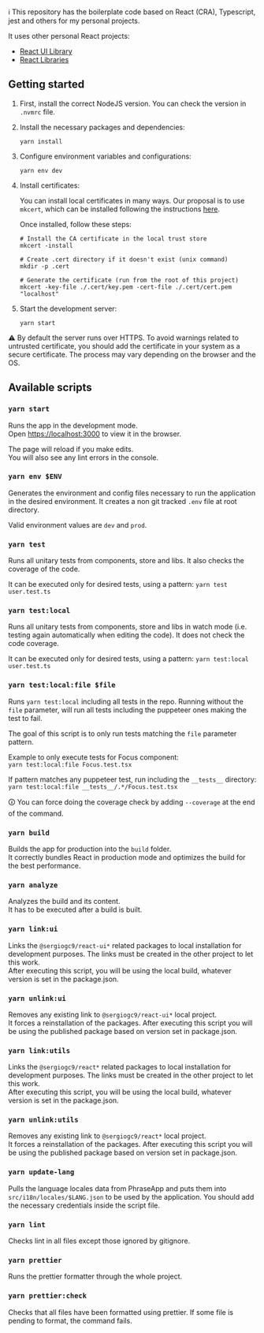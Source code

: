 ℹ️ This repository has the boilerplate code based on React (CRA), Typescript, jest and others for my personal projects.

It uses other personal React projects:

- [React UI Library](https://github.com/sergiogc9/react-ui)
- [React Libraries](https://github.com/sergiogc9/react)

## Getting started

1. First, install the correct NodeJS version. You can check the version in `.nvmrc` file.

2. Install the necessary packages and dependencies:

   `yarn install`

3. Configure environment variables and configurations:

   `yarn env dev`

4. Install certificates:

   You can install local certificates in many ways. Our proposal is to use `mkcert`, which can be installed following the instructions [here](https://github.com/FiloSottile/mkcert).

   Once installed, follow these steps:

   ```
   # Install the CA certificate in the local trust store
   mkcert -install

   # Create .cert directory if it doesn't exist (unix command)
   mkdir -p .cert

   # Generate the certificate (run from the root of this project)
   mkcert -key-file ./.cert/key.pem -cert-file ./.cert/cert.pem "localhost"
   ```

5. Start the development server:

   `yarn start`

⚠️ By default the server runs over HTTPS. To avoid warnings related to untrusted certificate, you should add the certificate in your system as a secure certificate.
The process may vary depending on the browser and the OS.

## Available scripts

### `yarn start`

Runs the app in the development mode.<br />
Open [https://localhost:3000](https://localhost:3000) to view it in the browser.

The page will reload if you make edits.<br />
You will also see any lint errors in the console.

### `yarn env $ENV`

Generates the environment and config files necessary to run the application in the desired environment. It creates a non git tracked `.env` file at root directory.

Valid environment values are `dev` and `prod`.

### `yarn test`

Runs all unitary tests from components, store and libs. It also checks the coverage of the code.<br>

It can be executed only for desired tests, using a pattern: `yarn test user.test.ts`

### `yarn test:local`

Runs all unitary tests from components, store and libs in watch mode (i.e. testing again automatically when editing the code). It does not check the code coverage.<br>

It can be executed only for desired tests, using a pattern: `yarn test:local user.test.ts`

### `yarn test:local:file $file`

Runs `yarn test:local` including all tests in the repo. Running without the `file` parameter, will run all tests including the puppeteer ones making the test to fail.<br>

The goal of this script is to only run tests matching the `file` parameter pattern.

Example to only execute tests for Focus component:<br/>
`yarn test:local:file Focus.test.tsx` <br/>

If pattern matches any puppeteer test, run including the `__tests__` directory:<br/>
`yarn test:local:file __tests__/.*/Focus.test.tsx`

🛈 You can force doing the coverage check by adding `--coverage` at the end of the command.

### `yarn build`

Builds the app for production into the `build` folder.<br>
It correctly bundles React in production mode and optimizes the build for the best performance.

### `yarn analyze`

Analyzes the build and its content.<br>
It has to be executed after a build is built.

### `yarn link:ui`

Links the `@sergiogc9/react-ui*` related packages to local installation for development purposes. The links must be created in the other project to let this work.<br>
After executing this script, you will be using the local build, whatever version is set in the package.json.

### `yarn unlink:ui`

Removes any existing link to `@sergiogc9/react-ui*` local project. <br>
It forces a reinstallation of the packages. After executing this script you will be using the published package based on version set in package.json.

### `yarn link:utils`

Links the `@sergiogc9/react*` related packages to local installation for development purposes. The links must be created in the other project to let this work.<br>
After executing this script, you will be using the local build, whatever version is set in the package.json.

### `yarn unlink:utils`

Removes any existing link to `@sergiogc9/react*` local project. <br>
It forces a reinstallation of the packages. After executing this script you will be using the published package based on version set in package.json.

### `yarn update-lang`

Pulls the language locales data from PhraseApp and puts them into `src/i18n/locales/$LANG.json` to be used by the application. You should add the necessary credentials inside the script file.

### `yarn lint`

Checks lint in all files except those ignored by gitignore.

### `yarn prettier`

Runs the prettier formatter through the whole project.

### `yarn prettier:check`

Checks that all files have been formatted using prettier. If some file is pending to format, the command fails.
